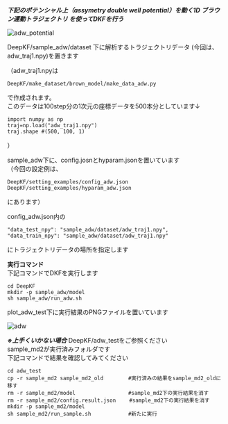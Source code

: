 ***下記のポテンシャル上（assymetry double well potential）を動く1D ブラウン運動トラジェクトリ を使ってDKFを行う***

![adw_potential](https://user-images.githubusercontent.com/39581094/75623493-ce048180-5bed-11ea-87ce-79103efbc7cf.png)  

DeepKF/sample_adw/dataset 下に解析するトラジェクトリデータ (今回は、adw_traj1.npy)を置きます  
  
（adw_traj1.npyは 
```
DeepKF/make_dataset/brown_model/make_data_adw.py 
``` 
で作成されます。   
このデータは100step分の1次元の座標データを500本分としています↓   
```
import numpy as np
traj=np.load("adw_traj1.npy")
traj.shape #(500, 100, 1)
```
）　

sample_adw下に、config.josnとhyparam.jsonを置いています  
（今回の設定例は、  
```
DeepKF/setting_examples/config_adw.json   
DeepKF/setting_examples/hyparam_adw.json  
```
にあります）  

config_adw.json内の  
```
"data_test_npy": "sample_adw/dataset/adw_traj1.npy",  
"data_train_npy": "sample_adw/dataset/adw_traj1.npy"  
```
にトラジェクトリデータの場所を指定します  

**実行コマンド**   
下記コマンドでDKFを実行します   
   
```
cd DeepKF  
mkdir -p sample_adw/model  
sh sample_adw/run_adw.sh
```

plot_adw_test下に実行結果のPNGファイルを置いています


![adw](https://user-images.githubusercontent.com/39581094/75623342-66016b80-5bec-11ea-87a6-cab205fefd56.png)
  

***※上手くいかない場合***
DeepKF/adw_testをご参照ください  
sample_md2が実行済みフォルダです   
下記コマンドで結果を確認してみてください
```
cd adw_test
cp -r sample_md2 sample_md2_old        #実行済みの結果をsample_md2_oldに移す
rm -r sample_md2/model                 #sample_md2下の実行結果を消す
rm -r sample_md2/config.result.json　　 #sample_md2下の実行結果を消す
mkdir -p sample_md2/model  
sh sample_md2/run_sample.sh            #新たに実行
```
